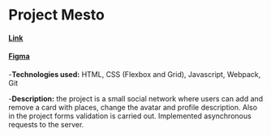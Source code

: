 # Project Mesto

#### [Link](https://diana34511.github.io/mesto/)

#### [Figma](https://www.figma.com/file/2cn9N9jSkmxD84oJik7xL7/JavaScript.-Sprint-4?node-id=0%3A1)

-**Technologies used:** HTML, CSS (Flexbox and Grid), Javascript, Webpack, Git

-**Description:** the project is a small social network where users can add and remove a card with places,
change the avatar and profile description. Also in the project forms validation is carried out.
Implemented asynchronous requests to the server.
